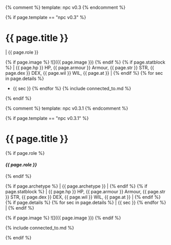 {% comment %} template: npc v0.3 {% endcomment %}

{% if page.template == "npc v0.3" %}

# {{ page.title }}

| {{ page.role }}

{% if page.image %}
![]({{ page.image }})
{% endif %}
{% if page.statblock %}
| {{ page.hp }} HP, {{ page.armour }} Armour, {{ page.str }} STR, {{ page.dex }} DEX, {{ page.wil }} WIL, {{ page.at }} |
{% endif %}
{% for sec in page.details %} 
- {{ sec }}  {% endfor %}
{% include connected_to.md %}

{% endif %}




{% comment %} template: npc v0.3.1 {% endcomment %}

{% if page.template == "npc v0.3.1" %}

# {{ page.title }}

{% if page.role %}
#### ***{{ page.role }}***
{% endif %}

{% if page.archetype %}
| {{ page.archetype }} | {% endif %} {% if page.statblock %} 
| {{ page.hp }} HP, {{ page.armour }} Armour, {{ page.str }} STR, {{ page.dex }} DEX, {{ page.wil }} WIL, {{ page.at }} |
{% endif %} {% if page.details %}
{% for sec in page.details %}
| {{ sec }} {% endfor %} |
{% endif %}

{% if page.image %}
![]({{ page.image }})
{% endif %}

{% include connected_to.md %}

{% endif %}
